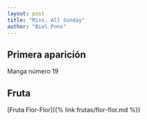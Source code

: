 ```yaml
---
layout: post
title: "Miss. All Sunday"
author: "Biel Pons"
---
```


## Primera aparición

Manga número 19

## Fruta

[Fruta Flor-Flor]({% link frutas/flor-flor.md %})